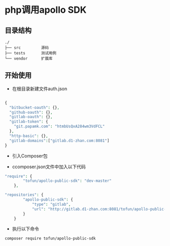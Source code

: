 # php调用apollo SDK

## 目录结构
```
./
├── src         源码
├── tests       测试用例
└── vendor      扩展库

```
## 开始使用

* 在根目录新建文件auth.json

```php

{
  "bitbucket-oauth": {},
  "github-oauth": {},
  "gitlab-oauth": {},
  "gitlab-token": {
    "git.papamk.com": "htmbUsQxA284wm3VdFCL"
  },
  "http-basic": {},
  "gitlab-domains":["gitlab.d1-zhan.com:8081"]
}

```

* 引入Composer包

* ccomposer.json文件中加入以下代码

```php
"require": {
        "tofun/apollo-public-sdk": "dev-master"
    },
```
```php
"repositories": {
        "apollo-public-sdk": {
            "type": "gitlab",
            "url": "http://gitlab.d1-zhan.com:8081/tofun/apollo-public-sdk.git"
        }
    }
```

* 执行以下命令
```bash
composer require tofun/apollo-public-sdk
```
